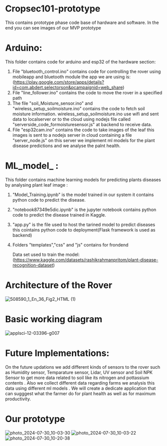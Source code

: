 # Cropsec101-prototype
This contains prototype phase code base of hardware and software.
In the end you can see images of our MVP prototype

# Arduino:
This folder contains code for arduino and esp32 of the hardware section:

1) File "bluetooth_control.ino" contains code for controlling the rover using
   mobileapp and bluetooth module the app we are using is:(https://play.google.com/store/apps/details?id=com.abdert.selectorson&pcampaignid=web_share)
2) File "line_follower.ino" contains the code to move the rover in a specified path
3) The file "soil_Moisture_sensor.ino" and "wireless_setup_soilmoisture.ino" contains the code to fetch soil moisture information. wireless_setup_soilmoisture.ino use wifi and sent
   data to localserver or to the cloud using nodejs file called "serverside_code_formoisturesensor.js" at backend to receive data.
4) File "esp32cam.ino" contains the code to take images of the leaf this images is sent to a nodejs server in cloud containing a file "server_node.js"
   on this server we implement ml models for the plant disease predictions and we analyse the palnt health.

# ML_model_ :
This folder contains machine learning models for predicting plants diseases by analysing plant leaf image :

1) "Model_Training.ipynb" is the model trained in our system it contains python code to predict the disease.
2) "notebook87349e5dic.ipynb" is the jupyter notebook  contains python code to predict the disease trained in Kaggle.
3) "app.py" is the file used to host the tarined model to predict diseases this cointains python code to deployment(Flask framework is used as backend)
4) Folders "templates","css" and "js" contains for frondend

   Data set used to train the model:(https://www.kaggle.com/datasets/rashikrahmanpritom/plant-disease-recognition-dataset)

# Architecture of the Rover
 ![508590_1_En_36_Fig2_HTML (1)](https://github.com/user-attachments/assets/6a20a2cb-6105-44f3-a674-0021a9aaa26a)

# Basic working diagram 

![applsci-12-03396-g007](https://github.com/user-attachments/assets/876ae808-48c1-43af-80b8-aa8771c60d3c)

# Future Implementations:
On the future updations we add different kinds of sensors to the rover such as
Humidity sensor,
Temparature sensor, 
Lidar,
UV sensor and
Soil NPK Sensor to get more data related to soil like its nitrogen and pottassium contents . Also we collect different
data regarding farms we analysis this data using different ml models . We will create a dedicate application that 
can sugggest what the farmer do for plant health as well as for maximum productivity.

# Our prototype
![photo_2024-07-30_10-03-30](https://github.com/user-attachments/assets/f6393191-7c1b-4f9d-b9de-083aa973085e)
![photo_2024-07-30_10-03-22](https://github.com/user-attachments/assets/026b65f6-f98a-4da5-a41b-47891821cd99)
![photo_2024-07-30_10-20-38](https://github.com/user-attachments/assets/b7c3b5f3-4fd5-42be-9c3b-318628329e7b)

